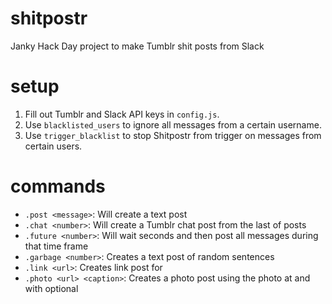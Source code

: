 # shitpostr
Janky Hack Day project to make Tumblr shit posts from Slack

# setup
1. Fill out Tumblr and Slack API keys in `config.js`.
2. Use `blacklisted_users` to ignore all messages from a certain username.
3. Use `trigger_blacklist` to stop Shitpostr from trigger on messages from certain users.

# commands
* `.post <message>`: Will create a text post
* `.chat <number>`: Will create a Tumblr chat post from the last <number> of posts
* `.future <number>`: Will wait <number> seconds and then post all messages during that time frame
* `.garbage <number>`: Creates a text post of <number> random sentences
* `.link <url>`: Creates link post for <ur>
* `.photo <url> <caption>`: Creates a photo post using the photo at <url> and with optional <caption>
